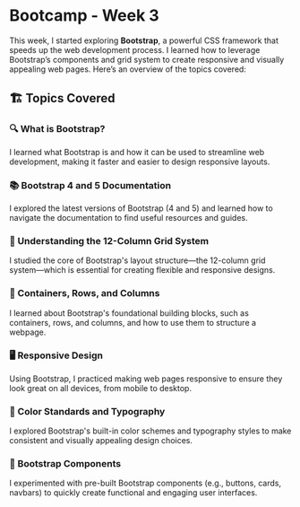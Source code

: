 # Bootcamp - Week 3

This week, I started exploring **Bootstrap**, a powerful CSS framework that speeds up the web development process. I learned how to leverage Bootstrap’s components and grid system to create responsive and visually appealing web pages. Here’s an overview of the topics covered:

## 🏗️ Topics Covered

### 🔍 What is Bootstrap?
I learned what Bootstrap is and how it can be used to streamline web development, making it faster and easier to design responsive layouts.

### 📚 Bootstrap 4 and 5 Documentation
I explored the latest versions of Bootstrap (4 and 5) and learned how to navigate the documentation to find useful resources and guides.

### 🔳 Understanding the 12-Column Grid System
I studied the core of Bootstrap's layout structure—the 12-column grid system—which is essential for creating flexible and responsive designs.

### 🔲 Containers, Rows, and Columns
I learned about Bootstrap's foundational building blocks, such as containers, rows, and columns, and how to use them to structure a webpage.

### 🖥️ Responsive Design
Using Bootstrap, I practiced making web pages responsive to ensure they look great on all devices, from mobile to desktop.

### 🎨 Color Standards and Typography
I explored Bootstrap's built-in color schemes and typography styles to make consistent and visually appealing design choices.

### 🔧 Bootstrap Components
I experimented with pre-built Bootstrap components (e.g., buttons, cards, navbars) to quickly create functional and engaging user interfaces.